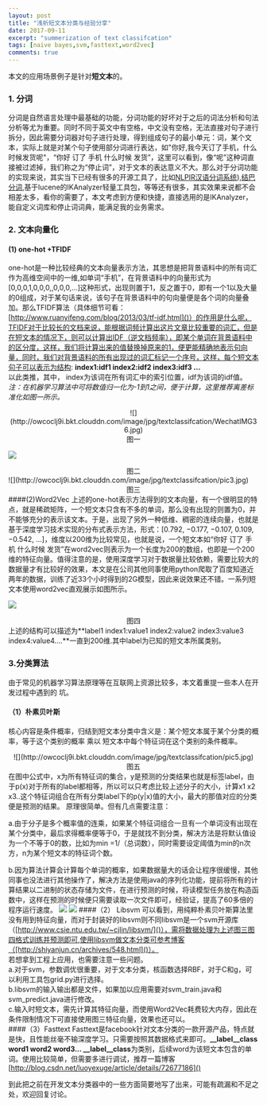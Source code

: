 ```yaml
---
layout: post
title: "浅析短文本分类与经验分享"
date: 2017-09-11
excerpt: "summerization of text classifcation"
tags: [naive bayes,svm,fasttext,word2vec]
comments: true
---
```

本文的应用场景例子是针对**短文本**的。

### 1. 分词  
分词是自然语言处理中最基础的功能，分词功能的好坏对于之后的词法分析和句法分析等尤为重要。同时不同于英文中有空格，中文没有空格，无法直接对句子进行拆分，因此需要分词器对句子进行处理，得到组成句子的最小单元：词，某个文本，实际上就是对某个句子使用部分词进行表达，如"你好,我今天订了手机，什么时候发货呢"，“你好  订了  手机 什么时候  发货”，这里可以看到，像“呢”这种词直接被过滤掉，我们称之为“停止词”，对于文本的表达意义不大。那么对于分词功能的实现来说，其实当下已经有很多的开源工具了，比如[NLPIR汉语分词系统](https://github.com/NLPIR-team/NLPIR)),[结巴分词](https://github.com/huaban/jieba-analysis),基于lucene的IKAnalyzer轻量工具包，等等还有很多，其实效果来说都不会相差太多，看你的需要了，本文考虑到方便和快捷，直接选用的是IKAnalyzer，能自定义词库和停止词词典，能满足我的业务需求。  
### 2. 文本向量化  
#### (1) one-hot +TFIDF  
one-hot是一种比较经典的文本向量表示方法，其思想是把背景语料中的所有词汇作为高维空间中的一维,如单词“手机”，在背景语料中的向量形式为[0,0,0,1,0,0,0,,0,0,0,...]这种形式，出现则置于1，反之置于0，即有一个1以及大量的0组成，对于某句话来说，该句子在背景语料中的句向量便是各个词的向量叠加。那么TFIDF算法（具体细节可看：[http://www.ruanyifeng.com/blog/2013/03/tf-idf.html]()）的作用是什么呢，TFIDF对于比较长的文档来说，能根据词频计算出这片文章比较重要的词汇，但是在短文本的情况下，则可以计算出IDF（逆文档频率），即某个单词在背景语料中的区分度，这样，我们将计算出来的值替换掉原来的1，便更能精确地表示句向量，同时，我们对背景语料的所有出现过的词汇标记一个序号，这样，每个短文本句子可以表示为结构:   **index1:idf1  index2:idf2  index3:idf3 ...**  
以此类推，其中， index为该词在所有词汇中的索引位置，idf为该词的idf值。  
*注：在机器学习算法中可将数值归一化为-1到1之间，便于计算，这里推荐离差标准化如图一所示。*
<center>
![](http://owcoclj9i.bkt.clouddn.com/image/jpg/textclassifcation/WechatIMG36.jpg)</center>
<center>图一</center>

![](http://owcoclj9i.bkt.clouddn.com/image/jpg/textclassifcation/pic2.jpg)
<center>图二</center>
![](http://owcoclj9i.bkt.clouddn.com/image/jpg/textclassifcation/pic3.jpg)
<center>图三</center>
####(2)Word2Vec
上述的one-hot表示方法得到的文本向量，有一个很明显的特点，就是稀疏矩阵，一个短文本只含有不多的单词，那么没有出现的则置为0，并不能够充分的表示该文本。于是，出现了另外一种低维、稠密的连续向量，也就是基于深度学习技术实现的分布式表示方法，形式：[0.792, −0.177, −0.107, 0.109, −0.542, …]，维度以200维为比较常见，也就是说，一个短文本如“你好  订了  手机 什么时候  发货”在word2vec则表示为一个长度为200的数组，也即是一个200维的特征向量。值得注意的是，使用深度学习对于数据量比较依赖，需要比较大的数据量才有比较好的效果，本文是在公司其他同事使用python爬取了百度知道近两年的数据，训练了近33个小时得到的2G模型，因此来说效果还不错。一系列短文本使用word2vec直观展示如图所示。  

![](http://owcoclj9i.bkt.clouddn.com/image/jpg/textclassifcation/pic4.jpg)
<center>图四</center>  
上述的结构可以描述为**label1  index1:value1  index2:value2  index3:value3  index4:value4....**一直到200维.其中label为已知的短文本所属类别。 

### 3.分类算法
由于常见的机器学习算法原理等在互联网上资源比较多，本文着重提一些本人在开发过程中遇到的
坑。
#### （1）朴素贝叶斯
核心内容是条件概率，归结到短文本分类中含义是：某个短文本属于某个分类的概率，等于这个类别的概率 乘以 短文本中每个特征词在这个类别的条件概率。  
<center>
![](http://owcoclj9i.bkt.clouddn.com/image/jpg/textclassifcation/pic5.jpg)</center>  
<center>图五</center>  
在图中公式中，x为所有特征词的集合，y是预测的分类结果也就是标签label，由于p(x)对于所有的label都相等，所以可以只考虑比较上述分子的大小，计算x1 x2 x3..这个特征词组合在所有分类label下的p(y|x)值的大小，最大的那值对应的分类便是预测的结果。  
原理很简单。但有几点需要注意：   

a.由于分子是多个概率值的连乘，如果某个特征词组合一旦有一个单词没有出现在某个分类中，最后求得概率便等于0，于是就找不到分类，解决方法是将默认值设为一个不等于0的数，比如为min =1/（总词数），同时需要设定阈值为min的n次方，n为某个短文本的特征词个数。  

b.因为算法计算会计算每个单词的概率，如果数据量大的话会让程序很缓慢，其他同事也没法进行其他操作了，解决方法是使用java的序列化功能，提前将所有的计算结果以二进制的状态存储为文件，在进行预测的时候，将读模型任务放在构造函数中，这样在预测的时候便只需要读取一次文件即可，经验证，提高了60多倍的程序运行速度。
![](http://owcoclj9i.bkt.clouddn.com/image/jpg/textclassifcation/WechatIMG33.jpg)
![](http://owcoclj9i.bkt.clouddn.com/image/jpg/textclassifcation/WechatIMG34.jpg)
####（2） Libsvm
可以看到，用纯粹朴素贝叶斯算法里没有用到特征向量，而对于封装好的libsvm则不同libsvm是一个svm开源库（[http://www.csie.ntu.edu.tw/~cjlin/libsvm/]()），需将数据处理为上述图三图四格式训练并预测即可,使用libsvm做文本分类可参考博客（[http://shiyanjun.cn/archives/548.html]()）。  
若想拿到工程上应用，也需要注意一些问题。  
a.对于svm，参数调优很重要，对于文本分类，核函数选择RBF，对于C和g，可以利用工具包grid.py进行选择。   
b.libsvm的输入输出都是文件，如果加以应用需要对svm\_train.java和svm\_predict.java进行修改。   
c.输入时短文本，需先计算其特征向量，而使用Word2Vec耗费较大内存，因此在条件限制情况下可直接使用图三特征向量，效果也还可以。	
####（3）Fasttext
Fasttext是facebook针对文本分类的一款开源产品，特点就是快，且性能丝毫不输深度学习。只需要按照其数据格式来即可。**\_\_label\_\_class    word1 word2 word3...  \_\_label\_\_class**为类别，后续word为该短文本包含的单词。使用比较简单，但需要多进行调试，推荐一篇博客[http://blog.csdn.net/luoyexuge/article/details/72677186]()

到此把之前在开发文本分类器中的一些方面简要地写了出来，可能有疏漏和不足之处，欢迎回复讨论。


